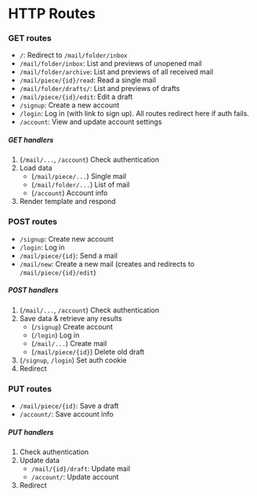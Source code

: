 # HTTP Routes

### GET routes

- `/`: Redirect to `/mail/folder/inbox`
- `/mail/folder/inbox`: List and previews of unopened mail
- `/mail/folder/archive`: List and previews of all received mail
- `/mail/piece/{id}/read`: Read a single mail
- `/mail/folder/drafts/`: List and previews of drafts
- `/mail/piece/{id}/edit`: Edit a draft
- `/signup`: Create a new account
- `/login`: Log in (with link to sign up). All routes redirect here if auth fails.
- `/account`: View and update account settings

##### GET handlers

1. (`/mail/...`, `/account`) Check authentication
2. Load data
    - (`/mail/piece/...`) Single mail
    - (`/mail/folder/...`) List of mail
    - (`/account`) Account info
3. Render template and respond

### POST routes

- `/signup`: Create new account
- `/login`: Log in
- `/mail/piece/{id}`: Send a mail
- `/mail/new`: Create a new mail (creates and redirects to `/mail/piece/{id}/edit`)

##### POST handlers

1. (`/mail/...`, `/account`) Check authentication
2. Save data & retrieve any results
    - (`/signup`) Create account
    - (`/login`) Log in
    - (`/mail/...`) Create mail
    - (`/mail/piece/{id}`) Delete old draft
3. (`/signup`, `/login`) Set auth cookie
4. Redirect

### PUT routes

- `/mail/piece/{id}`: Save a draft
- `/account/`: Save account info

##### PUT handlers

1. Check authentication
2. Update data
    - `/mail/{id}/draft`: Update mail
    - `/account/`: Update account
3. Redirect
